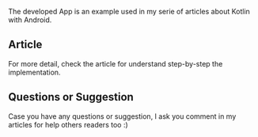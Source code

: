 The developed App is an example used in my serie of articles about Kotlin with Android.

## Article

For more detail, check the article for understand step-by-step the implementation. 

## Questions or Suggestion

Case you have any questions or suggestion, I ask you comment in my articles for help others readers too :)